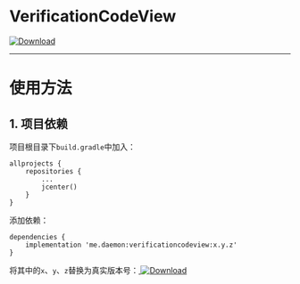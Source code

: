 # VerificationCodeView

 [ ![Download](https://api.bintray.com/packages/daemon336699/maven/verificationcodeview/images/download.svg) ](https://bintray.com/daemon336699/maven/verificationcodeview/_latestVersion)

----

# 使用方法

## 1. 项目依赖

项目根目录下`build.gradle`中加入：

```
allprojects {
    repositories {
        ...
        jcenter()
    }
}
```

添加依赖：

```
dependencies {
    implementation 'me.daemon:verificationcodeview:x.y.z'
}
```

将其中的`x`、`y`、`z`替换为真实版本号：[ ![Download](https://api.bintray.com/packages/daemon336699/maven/verificationcodeview/images/download.svg) ](https://bintray.com/daemon336699/maven/verificationcodeview/_latestVersion)
